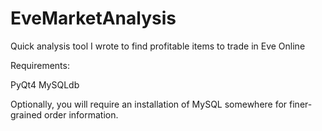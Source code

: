 EveMarketAnalysis
=================

Quick analysis tool I wrote to find profitable items to trade in Eve Online

Requirements:

PyQt4
MySQLdb

Optionally, you will require an installation of MySQL somewhere for finer-grained order information.
